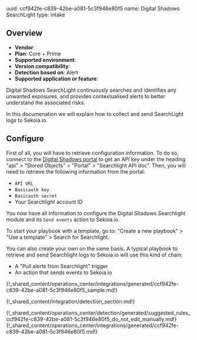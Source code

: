 uuid: ccf942fe-c839-42be-a081-5c3f946e80f5
name: Digital Shadows SearchLight
type: intake

## Overview
- **Vendor**:
- **Plan**: Core + Prime
- **Supported environment**:
- **Version compatibility**:
- **Detection based on**: Alert
- **Supported application or feature**:

Digital Shadows SearchLight continuously searches and identifies any unwanted exposures, and provides contextualised alerts to better understand the associated risks.

In this documenation we will explain how to collect and send SearchLight logs to Sekoia.io.



## Configure

First of all, you will have to retrieve configuration information.
To do so, connect to the [Digital Shadows portal](https://portal-digitalshadows.com/) to get an API key under the heading "api" > "Stored Objects" > "Portal" > "Searchlight API doc".
Then, you will need to retrieve the following information from the portal:

- `API URL`
- `Basicauth key`
- `Basicauth secret`
- Your Searchlight account ID

You now have all information to configure the Digital Shadows Searchlight module and its `Send events` action to Sekoia.io.

To start your playbook with a template, go to: "Create a new playbook" > "Use a template" > Search for Searchlight.

You can also create your own on the same basis. A typical playbook to retrieve and send Searchlight logs to Sekoia.io will use this kind of chain:

- A "Pull alerts from Searchlight" trigger
- An action that sends events to Sekoia.io

{!_shared_content/operations_center/integrations/generated/ccf942fe-c839-42be-a081-5c3f946e80f5_sample.md!}


{!_shared_content/integration/detection_section.md!}

{!_shared_content/operations_center/detection/generated/suggested_rules_ccf942fe-c839-42be-a081-5c3f946e80f5_do_not_edit_manually.md!}
{!_shared_content/operations_center/integrations/generated/ccf942fe-c839-42be-a081-5c3f946e80f5.md!}

